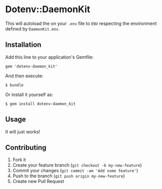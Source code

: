 # Dotenv::DaemonKit

This will autoload the on your `.env` file to `ENV` respecting the environment
defined by `DaemonKit.env`.

## Installation

Add this line to your application's Gemfile:

    gem 'dotenv-daemon_kit'

And then execute:

    $ bundle

Or install it yourself as:

    $ gem install dotenv-daemon_kit

## Usage

It will just works!

## Contributing

1. Fork it
2. Create your feature branch (`git checkout -b my-new-feature`)
3. Commit your changes (`git commit -am 'Add some feature'`)
4. Push to the branch (`git push origin my-new-feature`)
5. Create new Pull Request
